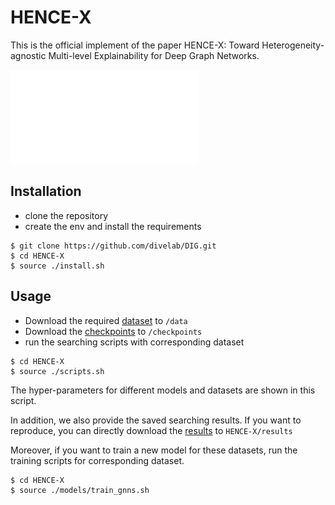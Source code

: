 # HENCE-X

This is the official implement of the paper HENCE-X: Toward Heterogeneity-agnostic Multi-level Explainability for Deep Graph Networks.

![our_work](/intro_eg.pdf)

[//]: # ([On Explainability of Graph Neural Networks via Subgraph Explorations]&#40;https://arxiv.org/abs/2102.05152&#41;)


## Installation
* clone the repository 
* create the env and install the requirements

```shell script
$ git clone https://github.com/divelab/DIG.git
$ cd HENCE-X
$ source ./install.sh
```

## Usage
* Download the required [dataset](https://hkustconnect-my.sharepoint.com/:f:/g/personal/glvab_connect_ust_hk/EpM6pkwnocROhKFBgJBIrqMBcfT0EX81WQA0RwpvqN923g?e=tNKQIF) to `/data`
* Download the [checkpoints](https://hkustconnect-my.sharepoint.com/:f:/g/personal/glvab_connect_ust_hk/Eg1VmSOyXFpHjIMP_gwXhssBR1OToeP4i75LUBlcmVgRCA?e=netLrt) to `/checkpoints`
* run the searching scripts with corresponding dataset
```shell script
$ cd HENCE-X
$ source ./scripts.sh
``` 
The hyper-parameters for different models and datasets are shown in this script.

In addition, we also provide the saved searching results.
If you want to reproduce, you can directly download the 
[results](https://mailustceducn-my.sharepoint.com/:u:/g/personal/yhy12138_mail_ustc_edu_cn/ERxIONDcl8xKswisrsbHo2MBoEwPAjFruUzwsLpESwalxA?e=IuFanz)
 to `HENCE-X/results`

Moreover, if you want to train a new model for these datasets, 
run the training scripts for corresponding dataset.
```shell script
$ cd HENCE-X
$ source ./models/train_gnns.sh 
```

[//]: # (## Citations)

[//]: # (If you use this code, please cite our papers.)

[//]: # ()
[//]: # (```)

[//]: # (@misc{yuan2021explainability,)

[//]: # (      title={On Explainability of Graph Neural Networks via Subgraph Explorations}, )

[//]: # (      author={Hao Yuan and Haiyang Yu and Jie Wang and Kang Li and Shuiwang Ji},)

[//]: # (      year={2021},)

[//]: # (      eprint={2102.05152},)

[//]: # (      archivePrefix={arXiv},)

[//]: # (      primaryClass={cs.LG})

[//]: # (})

[//]: # (```)

[//]: # ()
[//]: # (```)

[//]: # (@article{yuan2020explainability,)

[//]: # (  title={Explainability in Graph Neural Networks: A Taxonomic Survey},)

[//]: # (  author={Yuan, Hao and Yu, Haiyang and Gui, Shurui and Ji, Shuiwang},)

[//]: # (  journal={arXiv preprint arXiv:2012.15445},)

[//]: # (  year={2020})

[//]: # (})

[//]: # (```)